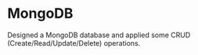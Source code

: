 # MongoDB
Designed a MongoDB database and applied some CRUD (Create/Read/Update/Delete) operations.
